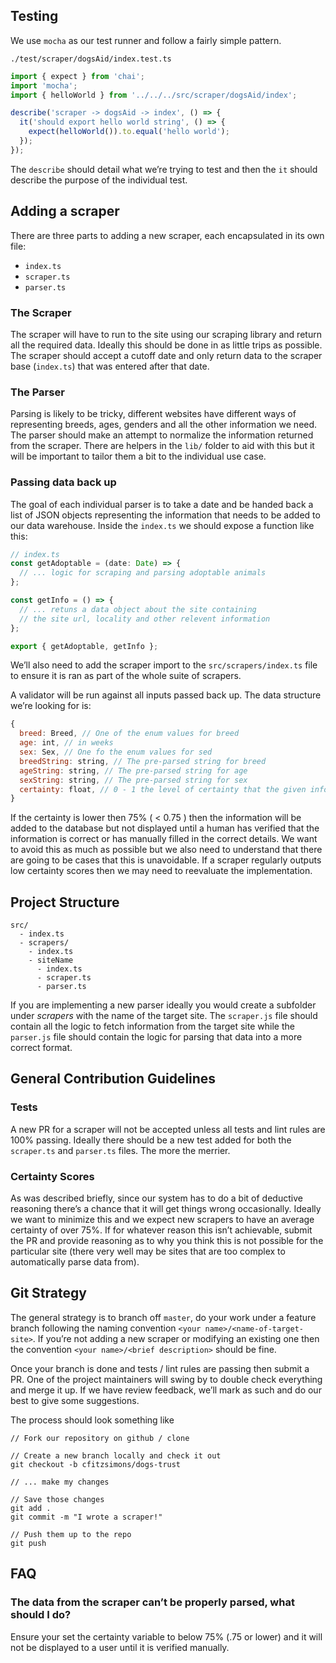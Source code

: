 ## Testing
We use `mocha` as our test runner and follow a fairly simple pattern.  

`./test/scraper/dogsAid/index.test.ts`
```javascript
import { expect } from 'chai';
import 'mocha';
import { helloWorld } from '../../../src/scraper/dogsAid/index';

describe('scraper -> dogsAid -> index', () => {
  it('should export hello world string', () => {
    expect(helloWorld()).to.equal('hello world');
  });
});

```

The `describe` should detail what we’re trying to test and then the `it` should describe the purpose of the individual test.  

## Adding a scraper
There are three parts to adding a new scraper, each encapsulated in its own file:
- `index.ts`
- `scraper.ts`
- `parser.ts`

### The Scraper
The scraper will have to run to the site using our scraping library and return all the required data.  Ideally this should be done in as little trips as possible.  The scraper should accept a cutoff date and only return data to the scraper base (`index.ts`) that was entered after that date.  

### The Parser
Parsing is likely to be tricky, different websites have different ways of representing breeds, ages, genders and all the other information we need.  The parser should make an attempt to normalize the information returned from the scraper.  There are helpers in the `lib/` folder to aid with this but it will be important to tailor them a bit to the individual use case.  

### Passing data back up
The goal of each individual parser is to take a date and be handed back a list of JSON objects representing the information that needs to be added to our data warehouse.  Inside the `index.ts` we should expose a function like this:

```javascript
// index.ts
const getAdoptable = (date: Date) => {
  // ... logic for scraping and parsing adoptable animals
};

const getInfo = () => {
  // ... retuns a data object about the site containing
  // the site url, locality and other relevent information
};

export { getAdoptable, getInfo };

```

We’ll also need to add the scraper import to the `src/scrapers/index.ts` file to ensure it is ran as part of the whole suite of scrapers.  

A validator will be run against all inputs passed back up.  The data structure we’re looking for is:

```javascript
{
  breed: Breed, // One of the enum values for breed
  age: int, // in weeks
  sex: Sex, // One fo the enum values for sed
  breedString: string, // The pre-parsed string for breed
  ageString: string, // The pre-parsed string for age
  sexString: string, // The pre-parsed string for sex
  certainty: float, // 0 - 1 the level of certainty that the given information is correct.
}
```

If the certainty is lower then 75% ( < 0.75 ) then the information will be added to the database but not displayed until a human has verified that the information is correct or has manually filled in the correct details.  We want to avoid this as much as possible but we also need to understand that there are going to be cases that this is unavoidable.  If a scraper regularly outputs low certainty scores then we may need to reevaluate the implementation.   

## Project Structure
```
src/
  - index.ts
  - scrapers/
    - index.ts
    - siteName
      - index.ts
      - scraper.ts
      - parser.ts
```
If you are implementing a new parser ideally you would create a subfolder under _scrapers_  with the name of the target site.   The `scraper.js` file should contain all the logic to fetch information from the target site while the `parser.js` file should contain the logic for parsing that data into a more correct format.  

## General Contribution Guidelines
### Tests
A new PR for a scraper will not be accepted unless all tests and lint rules are 100% passing.  Ideally there should be a new test added for both the `scraper.ts` and `parser.ts` files.  The more the merrier.

### Certainty Scores
As was described briefly, since our system has to do a bit of deductive reasoning there’s a chance that it will get things wrong occasionally.  Ideally we want to minimize this and we expect new scrapers to have an average certainty of over 75%.  If for whatever reason this isn’t achievable, submit the PR and provide reasoning as to why you think this is not possible for the particular site (there very well may be sites that are too complex to automatically parse data from).  

## Git Strategy
The general strategy is to branch off `master`, do your work under a feature branch following the naming convention `<your name>/<name-of-target-site>`.  If you’re not adding a new scraper or modifying an existing one then the convention `<your name>/<brief description>` should be fine.  

Once your branch is done and tests / lint rules are passing then submit a PR.  One of the project maintainers will swing by to double check everything and merge it up.  If we have review feedback, we’ll mark as such and do our best to give some suggestions.  


The process should look something like
```shell
// Fork our repository on github / clone

// Create a new branch locally and check it out
git checkout -b cfitzsimons/dogs-trust

// ... make my changes

// Save those changes
git add .
git commit -m "I wrote a scraper!"

// Push them up to the repo
git push

```


## FAQ
### The data from the scraper can’t be properly parsed, what should I do?
Ensure your set the certainty variable to below 75% (.75 or lower) and it will not be displayed to a user until it is verified manually.